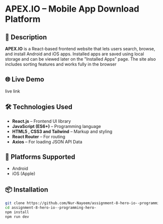 # APEX.IO – Mobile App Download Platform

## 🚀 Description

**APEX.IO** is a React-based frontend website that lets users search, browse, and install Android and iOS apps. Installed apps are saved using local storage and can be viewed later on the "Installed Apps" page. The site also includes sorting features and works fully in the browser

## 🌐 Live Demo

live link

## 🛠 Technologies Used

- **React.js** – Frontend UI library
- **JavaScript (ES6+)** – Programming language
- **HTML5 , CSS3 and Tailwind** – Markup and styling
- **React Router** – For routing
- **Axios** – For loading JSON API Data

## 📱 Platforms Supported

- Android
- iOS (Apple)

## 📦 Installation

```bash
git clone https://github.com/Nur-Nayeem/assignment-8-hero-io--programming-hero-.git
cd assignment-8-hero-io--programming-hero-
npm install
npm run dev
```
